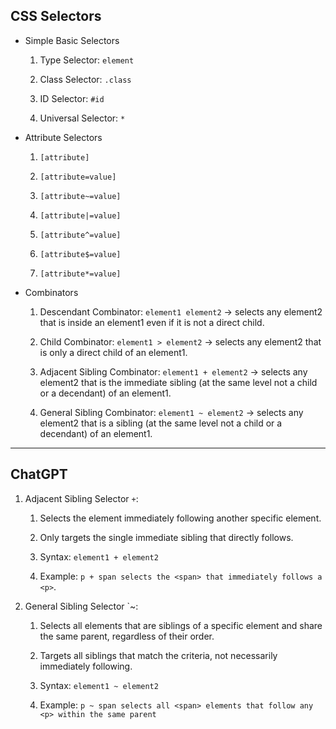 ## CSS Selectors

- Simple Basic Selectors

  1.  Type Selector: `element`

  2.  Class Selector: `.class`

  3.  ID Selector: `#id`

  4.  Universal Selector: `*`

- Attribute Selectors

  1.  `[attribute]`

  2.  `[attribute=value]`

  3.  `[attribute~=value]`

  4.  `[attribute|=value]`

  5.  `[attribute^=value]`

  6.  `[attribute$=value]`

  7.  `[attribute*=value]`

- Combinators

  1.  Descendant Combinator: `element1 element2` $\to$ selects any element2 that is inside an element1 even if it is not a direct child.

  2.  Child Combinator: `element1 > element2` $\to$ selects any element2 that is only a direct child of an element1.

  3.  Adjacent Sibling Combinator: `element1 + element2` $\to$ selects any element2 that is the immediate sibling (at the same level not a child or a decendant) of an element1.

  4.  General Sibling Combinator: `element1 ~ element2` $\to$ selects any element2 that is a sibling (at the same level not a child or a decendant) of an element1.
  


---

## ChatGPT

1. Adjacent Sibling Selector `+`:

   1. Selects the element immediately following another specific element.

   2. Only targets the single immediate sibling that directly follows.

   3. Syntax: `element1 + element2`

   4. Example: `p + span selects the <span> that immediately follows a <p>`.

2. General Sibling Selector `~:

   1. Selects all elements that are siblings of a specific element and share the same parent, regardless of their order.

   2. Targets all siblings that match the criteria, not necessarily immediately following.

   3. Syntax: `element1 ~ element2`

   4. Example: `p ~ span selects all <span> elements that follow any <p> within the same parent`
